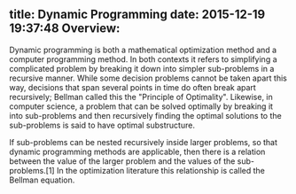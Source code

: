 title: Dynamic Programming
date: 2015-12-19 19:37:48
Overview:
---

Dynamic programming is both a mathematical optimization method and a computer programming method. In both contexts it refers to simplifying a complicated problem by breaking it down into simpler sub-problems in a recursive manner. While some decision problems cannot be taken apart this way, decisions that span several points in time do often break apart recursively; Bellman called this the "Principle of Optimality". Likewise, in computer science, a problem that can be solved optimally by breaking it into sub-problems and then recursively finding the optimal solutions to the sub-problems is said to have optimal substructure.

If sub-problems can be nested recursively inside larger problems, so that dynamic programming methods are applicable, then there is a relation between the value of the larger problem and the values of the sub-problems.[1] In the optimization literature this relationship is called the Bellman equation.